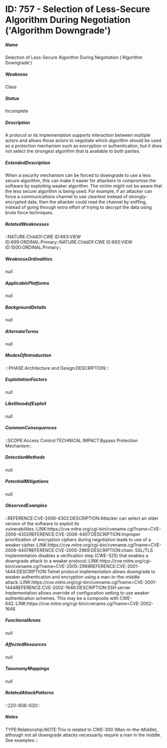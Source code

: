 # ID: 757 - Selection of Less-Secure Algorithm During Negotiation ('Algorithm Downgrade')
<h5>Name</h5>Selection of Less-Secure Algorithm During Negotiation ('Algorithm Downgrade')
<h5>Weakness</h5>Class
<h5>Status</h5>Incomplete
<h5>Description</h5>A protocol or its implementation supports interaction between multiple actors and allows those actors to negotiate which algorithm should be used as a protection mechanism such as encryption or authentication, but it does not select the strongest algorithm that is available to both parties.
<h5>ExtendedDescription</h5>When a security mechanism can be forced to downgrade to use a less secure algorithm, this can make it easier for attackers to compromise the software by exploiting weaker algorithm. The victim might not be aware that the less secure algorithm is being used. For example, if an attacker can force a communications channel to use cleartext instead of strongly-encrypted data, then the attacker could read the channel by sniffing, instead of going through extra effort of trying to decrypt the data using brute force techniques.
<h5>RelatedWeaknesses</h5>::NATURE:ChildOf:CWE ID:693:VIEW ID:699:ORDINAL:Primary::NATURE:ChildOf:CWE ID:693:VIEW ID:1000:ORDINAL:Primary::
<h5>WeaknessOrdinalities</h5>null
<h5>ApplicablePlatforms</h5>null
<h5>BackgroundDetails</h5>null
<h5>AlternateTerms</h5>null
<h5>ModesOfIntroduction</h5>:::PHASE:Architecture and Design:DESCRIPTION:::
<h5>ExploitationFactors</h5>null
<h5>LikelihoodofExploit</h5>null
<h5>CommonConsequences</h5>::SCOPE:Access Control:TECHNICAL IMPACT:Bypass Protection Mechanism::
<h5>DetectionMethods</h5>null
<h5>PotentialMitigations</h5>null
<h5>ObservedExamples</h5>::REFERENCE:CVE-2006-4302:DESCRIPTION:Attacker can select an older version of the software to exploit its vulnerabilities.:LINK:https://cve.mitre.org/cgi-bin/cvename.cgi?name=CVE-2006-4302REFERENCE:CVE-2006-4407:DESCRIPTION:Improper prioritization of encryption ciphers during negotiation leads to use of a weaker cipher.:LINK:https://cve.mitre.org/cgi-bin/cvename.cgi?name=CVE-2006-4407REFERENCE:CVE-2005-2969:DESCRIPTION:chain: SSL/TLS implementation disables a verification step (CWE-325) that enables a downgrade attack to a weaker protocol.:LINK:https://cve.mitre.org/cgi-bin/cvename.cgi?name=CVE-2005-2969REFERENCE:CVE-2001-1444:DESCRIPTION:Telnet protocol implementation allows downgrade to weaker authentication and encryption using a man-in-the-middle attack.:LINK:https://cve.mitre.org/cgi-bin/cvename.cgi?name=CVE-2001-1444REFERENCE:CVE-2002-1646:DESCRIPTION:SSH server implementation allows override of configuration setting to use weaker authentication schemes. This may be a composite with CWE-642.:LINK:https://cve.mitre.org/cgi-bin/cvename.cgi?name=CVE-2002-1646
<h5>FunctionalAreas</h5>null
<h5>AffectedResources</h5>null
<h5>TaxonomyMappings</h5>null
<h5>RelatedAttackPatterns</h5>::220::606::620::
<h5>Notes</h5>TYPE:Relationship:NOTE:This is related to CWE-300 (Man-in-the-Middle), although not all downgrade attacks necessarily require a man in the middle. See examples.::

